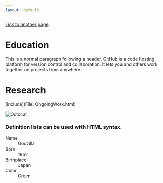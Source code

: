 ```yaml
---
layout: default
---
```


[Link to another page](./another-page.html).

# Education

This is a normal paragraph following a header. GitHub is a code hosting platform for version control and collaboration. It lets you and others work together on projects from anywhere.

# Research

[include](File: OngoingWork.html)

![Octocat](https://github.githubassets.com/images/icons/emoji/octocat.png)


### Definition lists can be used with HTML syntax.

<dl>
<dt>Name</dt>
<dd>Godzilla</dd>
<dt>Born</dt>
<dd>1952</dd>
<dt>Birthplace</dt>
<dd>Japan</dd>
<dt>Color</dt>
<dd>Green</dd>
</dl>
